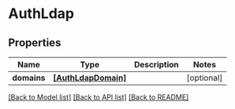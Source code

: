 # AuthLdap

## Properties
Name | Type | Description | Notes
------------ | ------------- | ------------- | -------------
**domains** | [**[AuthLdapDomain]**](AuthLdapDomain.md) |  | [optional] 

[[Back to Model list]](../README.md#documentation-for-models) [[Back to API list]](../README.md#documentation-for-api-endpoints) [[Back to README]](../README.md)


